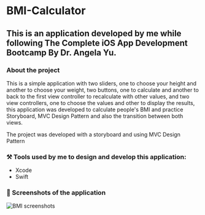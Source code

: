 # BMI-Calculator

## This is an application developed by me while following The Complete iOS App Development Bootcamp By Dr. Angela Yu.

### About the project 

This is a simple application with two sliders, one to choose your height and another to choose your weight, two buttons, one to calculate and another to back to the first view controller to recalculate with other values, and two view controllers, one to choose the values and other to display the results, this application was developed to calculate people's BMI and practice Storyboard, MVC Design Pattern and also the transition between both views.

The project was developed with a storyboard and using MVC Design Pattern

### ⚒️ Tools used by me to design and develop this application:

- Xcode 
- Swift

### 📸 Screenshots of the application
 
![BMI screenshots](https://github.com/caiiocasttro/BMI-Calculator/assets/104564732/4a1fa09b-f982-4059-b5a6-1c6b2d0fd17a)


